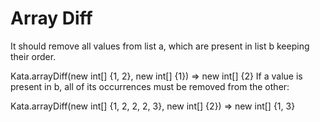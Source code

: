 <h1> Array Diff </h1>

It should remove all values from list a, which are present in list b keeping their order.

Kata.arrayDiff(new int[] {1, 2}, new int[] {1}) => new int[] {2}
If a value is present in b, all of its occurrences must be removed from the other:

Kata.arrayDiff(new int[] {1, 2, 2, 2, 3}, new int[] {2}) => new int[] {1, 3}